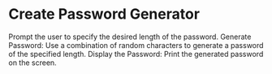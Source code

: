 # Create Password Generator
Prompt the user to specify the desired length of the password.
Generate Password: Use a combination of random characters to generate a password of the specified length.
Display the Password: Print the generated password on the screen.


